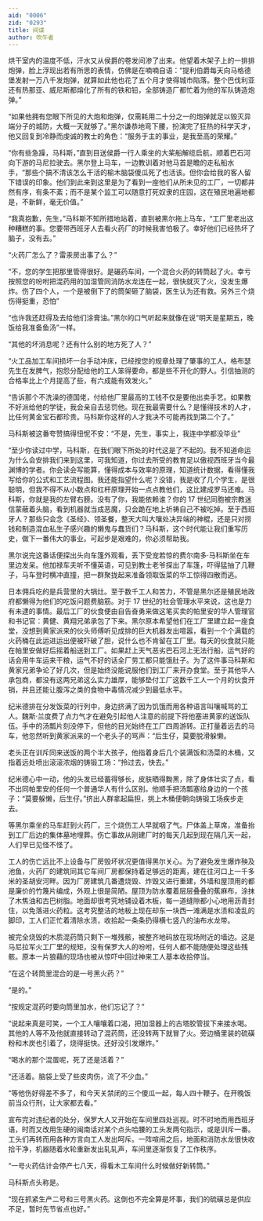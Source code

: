 ```yaml
---
aid: "0006"
zid: "0293"
title: 间谍
author: 吹牛者
---
```


烘干室内的温度不低，汗水又从侯爵的卷发间渗了出来。他望着木架子上的一排排炮弹，脸上浮现出若有所思的表情，仿佛是在喃喃自语：“提利伯爵每天向马格德堡发射一万八千发炮弹，就算如此他也花了五个月才使得城市陷落。整个巴伐利亚还有热那亚、威尼斯都熔化了所有的铁和铅，全部铸造厂都忙着为他的军队铸造炮弹。”

“如果他拥有您眼下所见的大炮和炮弹，仅需耗用二十分之一的炮弹就足以毁灭异端分子的城防，大概一天就够了。”黑尔谦恭地弯下腰，扮演完了狂热的科学天才，他又回复到冷静而虔诚的教士的角色：“服务于主的事业，是我至高的荣耀。”

“你有些急躁，马科斯，”直到目送侯爵一行人乘坐的大桨船解缆启航，顺着巴石河向下游的马尼拉驶去。黑尔登上马车，一边教训着对他马首是瞻的走私船水手，“那些个搞不清该怎么干活的榆木脑袋傻瓜死了也活该。但你会给我的客人留下错误的印象。他们到此来到这里是为了看到一座他们从所未见的工厂，一切都井然有序，有条不紊；而不是某个监工可以随意打死奴隶的庄园，这在殖民地遍地都是，不新鲜，毫无价值。”

“我真抱歉，先生，”马科斯不知所措地站着，直到被黑尔拖上马车，“工厂里老出这种糟糕的事。您要带西班牙人去看火药厂的时候我害怕极了。幸好他们已经热坏了脑子，没有去。”

“火药厂怎么了？雷汞房出事了么？”

“不，您的学生把那里管得很好。是碾药车间，一个混合火药的转筒起了火。幸亏按照您的吩咐把混药用的加湿管同消防水龙连在一起，很快就灭了火，没发生爆炸。伤了四个人，一个是被倒下了的筒架砸了脑袋，医生认为还有救。另外三个烧伤得挺重，恐怕”

“也许我还赶得及去给他们涂膏油。”黑尔的口气听起来就像在说“明天是星期五，晚饭给我准备鱼汤”一样。

“其他的坏消息呢？还有什么别的地方死了人？”

“火工品加工车间损坏一台手动冲床，已经按您的规章处理了肇事的工人。格布瑟先生在发脾气，抱怨分配给他的工人笨得要命，都是些不开化的野人。引信抽测的合格率比上个月提高了些，有六成能有效发火。”

“告诉那个不洗澡的德国佬，付给他厂里最高的工钱不仅是要他出卖手艺。如果教不好派给他的学徒，我会亲自去惩罚他。现在我最需要什么？是懂得技术的人才，比任何黄金宝石都珍贵。马科斯你这样的人才我决不可能再找到第二个了。”

马科斯被这番夸赞搞得忸怩不安：“不是，先生，事实上，我连中学都没毕业”

“至少你读过中学，马科斯，在我们眼下所处的时代这是了不起的。我不知道命运为什么会安排我们来到这里，可我知道，你过去所受的教育足以傲视西班牙当今最渊博的学者。你会读会写能算，懂得成本与效率的原理，知道统计数据，看得懂我写给你的公式和工艺流程图。我还能指望什么呢？没错，我是收了几个学生，是很聪明，但我不得不从小数点和杠杆原理开始一点点教他们，这比建成罗马还难。马科斯，你就是我的左臂右膀。没有了你，我能依赖谁？你的 17 世纪同胞被宗教迷信蒙蔽着头脑，看到机器就当成恶魔，只会跪在地上祈祷自己不被吃掉。至于西班牙人？那些只会念《圣经》、领圣餐，整天大叫大嚷处决异端的神棍，还是只对捞钱和制造混血私生子感兴趣的懒鬼与蠢货们？马科斯，这个时代能让我们重写历史，做下一番伟大的事业。可起步是艰难的，你必须帮助我。

黑尔说完这番话便探出头向车篷外观看，丢下受宠若惊的费尔南多·马科斯坐在车里边发呆。他加禄车夫听不懂英语，可见到教士老爷探出了车篷，吓得猛抽了几鞭子，马车登时横冲直撞，把一群聚拢起来准备领取饭菜的华工惊得四散而逃。

日本佣兵吃的是兵营里的大锅灶。至于数千工人和苦力，不管是黑尔还是殖民地政府都懒得为他们的吃饭问题费脑筋。对于 17 世纪的社会管理水平来说，这也是力有未逮的事情。最后工厂的伙食便由自告奋勇来做这笔买卖的帕里安的华人管理官和书记官：黄健、黄翔兄弟承包了下来。黑尔原本希望他们在工厂里建立起一座食堂，没想到黄家派来的伙头师傅听见成排的巨大机器发出喧嚣，看到一个个满载的火药桶在此运进运出便被吓破了胆，说什么也不肯留在工厂里。每天的伙食就只能在帕里安做好后摇着船送到工厂。如果赶上天气恶劣巴石河上无法行船，运气好的话会用牛车运来干粮，运气不好的话全厂劳工都只能饿肚子。为了这件事马科斯和黄家兄弟争论了好几次，但是始终没能说服他们到工厂来开办食堂。至于其他华人承包商，都没有这两兄弟这么实力雄厚，能够垫付工厂这数千工人一个月的伙食开销，并且还能让腹泻之类的食物中毒情况减少到最低水平。

纪米德排在分发饭菜的行列中，身边挤满了因为饥饿而用各种语言叫嚷喊骂的工人。魏斯·兰度费了点力气才在避免引起他人注意的前提下将他塞进黄家的送饭队伍。手中的汤瓢片刻没停下，但他的目光始终在工厂四周游转。正打量着远去的马车，他忽然听到黄家派来的一个老头子的骂声：“后生仔，莫要脱滑躲懒。

老头正在训斥同来送饭的两个半大孩子，他指着身后几个装满饭和汤菜的木桶，又指着远处喷出滚滚浓烟的铸锻工场：“拎过去，快去。”

纪米德心中一动，他的头发已经蓄得够长，皮肤晒得黝黑，除了身体壮实了点，看不出同帕里安的任何一个普通华人有什么区别。他顺手把汤瓢塞给身边的一个孩子：“莫要躲懒，后生仔。”挤出人群拿起扁担，挑上木桶便朝向铸锻工场疾步走去。

等黑尔乘坐的马车赶到火药厂，三个烧伤工人早就咽了气。尸体盖上草席，准备抬到工厂后边的集体墓地埋葬。伤亡事故从刚建厂时的每天几起到现在隔几天一起，人们早已见怪不怪了。

工人的伤亡远比不上设备与厂房毁坏状况更值得黑尔关心。为了避免发生爆炸殃及池鱼，火药厂的建筑同其它车间厂房都保持着足够远的距离，建在往河口上一千多米的圣胡安河畔。因为厂房建筑几番遭烧毁、炸毁又进行重建，外墙和屋顶用的都是廉价的竹篾片编成，外观上很是简陋。屋顶为防水覆着层层叠叠的蕉麻布，涂抹了木焦油和古巴树脂。地面却很考究地铺设着木板，每一道缝隙都小心地用沥青封住，以免落进火药粒。这考究整洁的地板上现在却东一块西一滩满是水渍和凌乱的脚印，工人们正忙着清除水渍，收拾起一条条扔得横七竖八的油布水龙带。

被完全烧毁的木质混药筒只剩下一堆残骸，被整齐地码放在现场附近的墙边。这是马尼拉军火工厂里的规矩，没有保罗大人的吩咐，任何人都不能随便处理这些残骸。原本一片狼藉的现场也被从惊吓中回过神来工人基本收拾停当。

“在这个转筒里混合的是一号黑火药？”

“是的。”

“按规定混药时要向筒里加水，他们忘记了？”

“说起来真是可笑，一个工人嚷嚷着口渴，把加湿器上的古塔胶管拔下来接水喝。其他的人等不及他就直接转动了混药筒，还没转两下就冒了火。旁边桶里装的硫磺粉和木炭也引着了，烧得挺快。还好没引发爆炸。”

“喝水的那个混蛋呢，死了还是活着？”

“还活着。脑袋上受了些皮肉伤，流了不少血。”

“等他伤好得差不多了，和今天关禁闭的三个傻瓜一起，每人四十鞭子。在开晚饭前当众行刑，让大家都去看。”

宣布完对违纪者的处分，保罗大人又开始在车间里四处巡视。时不时地而用西班牙语，时而又改用生硬的闽南话对某个点头哈腰的工头发两句指示，或是训斥一番。工头们再转而用各种方言向工人发出呵斥。一阵喧闹之后，地面和消防水龙很快收拾干净，机器随着水轮重新发出轧轧声，车间里逐渐恢复了工作秩序。

“一号火药估计会停产七八天，得看木工车间什么时候做好新转筒。”

马科斯点头称是。

“现在抓紧生产二号和三号黑火药。这倒也不完全算是坏事，我们的硫磺总是供应不足，暂时先节省点也好。”
